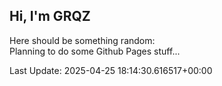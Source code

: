 ## Hi, I'm GRQZ
Here should be something random:  
Planning to do some Github Pages stuff...


Last Update: 2025-04-25 18:14:30.616517+00:00
